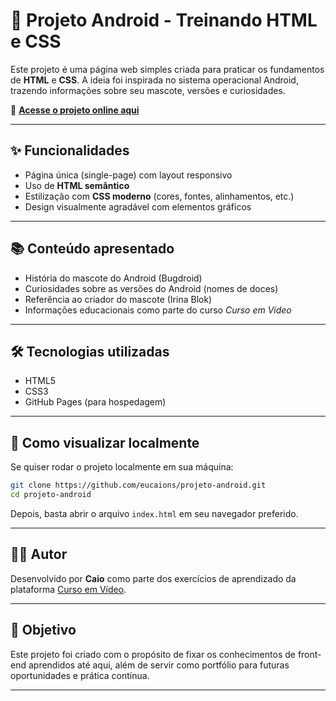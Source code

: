 # 📱 Projeto Android - Treinando HTML e CSS

Este projeto é uma página web simples criada para praticar os fundamentos de **HTML** e **CSS**. A ideia foi inspirada no sistema operacional Android, trazendo informações sobre seu mascote, versões e curiosidades.

🔗 **[Acesse o projeto online aqui](https://eucaions.github.io/projeto-android/)**

---

## ✨ Funcionalidades

* Página única (single-page) com layout responsivo
* Uso de **HTML semântico**
* Estilização com **CSS moderno** (cores, fontes, alinhamentos, etc.)
* Design visualmente agradável com elementos gráficos

---

## 📚 Conteúdo apresentado

* História do mascote do Android (Bugdroid)
* Curiosidades sobre as versões do Android (nomes de doces)
* Referência ao criador do mascote (Irina Blok)
* Informações educacionais como parte do curso *Curso em Vídeo*

---

## 🛠️ Tecnologias utilizadas

* HTML5
* CSS3
* GitHub Pages (para hospedagem)

---

## 📁 Como visualizar localmente

Se quiser rodar o projeto localmente em sua máquina:

```bash
git clone https://github.com/eucaions/projeto-android.git
cd projeto-android
```

Depois, basta abrir o arquivo `index.html` em seu navegador preferido.

---

## 👨‍💻 Autor

Desenvolvido por **Caio** como parte dos exercícios de aprendizado da plataforma [Curso em Vídeo](https://www.cursoemvideo.com/).

---

## 🚀 Objetivo

Este projeto foi criado com o propósito de fixar os conhecimentos de front-end aprendidos até aqui, além de servir como portfólio para futuras oportunidades e prática contínua.

---

